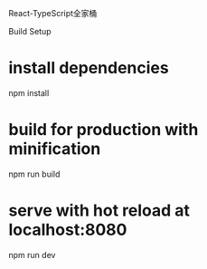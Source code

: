 React-TypeScript全家桶

Build Setup

# install dependencies
npm install

# build for production with minification
npm run build

# serve with hot reload at localhost:8080
npm run dev
